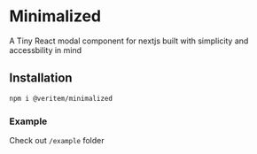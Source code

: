 # Minimalized 

A Tiny React modal component for nextjs built with simplicity and accessbility in mind

## Installation 

```bash
npm i @veritem/minimalized
```

### Example

Check out `/example` folder
